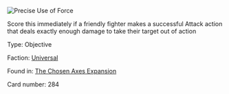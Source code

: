 
![Precise Use of Force](https://warhammerunderworlds.com/wp-content/uploads/sites/6/2018/02/284_ENG.png)

Score this immediately if a friendly fighter makes a successful Attack action that deals exactly enough damage to take their target out of action

Type: Objective

Faction: [Universal](/factions/universal.md)

Found in: [The Chosen Axes Expansion](/locations/the-chosen-axes-expansion.md)

Card number: 284
